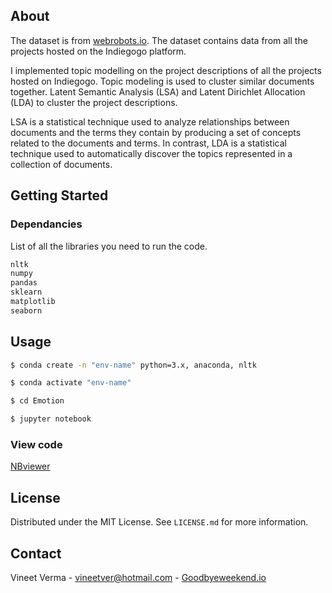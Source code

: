 ## About

The dataset is from [webrobots.io](https://webrobots.io/indiegogo-dataset/). The dataset contains data from all the projects hosted on the Indiegogo platform. 

I implemented topic modelling on the project descriptions of all the projects hosted on Indiegogo. Topic modeling is used to cluster similar documents together. Latent Semantic Analysis (LSA) and  Latent Dirichlet Allocation (LDA) to cluster the project descriptions.   

LSA is a statistical technique used to analyze relationships between documents and the terms they contain by producing a set of concepts related to the documents and terms. In contrast, LDA is a statistical technique used to automatically discover the topics represented in a collection of documents. 

## Getting Started

### Dependancies

List of all the libraries you need to run the code.

  ```sh
nltk
numpy
pandas
sklearn
matplotlib
seaborn
  ```


<!-- USAGE EXAMPLES -->
## Usage

  ```sh
  $ conda create -n "env-name" python=3.x, anaconda, nltk
 
  $ conda activate "env-name"
  
  $ cd Emotion
  
  $ jupyter notebook
  ```
  
### View code

[NBviewer](https://nbviewer.org/github/vineetver/Indiegogo-Topic-Modelling/blob/main/tp.ipynb)

## License

Distributed under the MIT License. See `LICENSE.md` for more information.


## Contact

Vineet Verma - vineetver@hotmail.com - [Goodbyeweekend.io](https://www.goodbyeweekend.io/)
